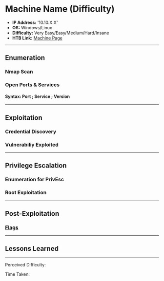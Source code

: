 # Machine Name (Difficulty)
- **IP Address:** '10.10.X.X'
- **OS:** Windows/Linux
- **Difficulty:** Very Easy/Easy/Medium/Hard/Insane
- **HTB Link:** [Machine Page](https://app.hackthebox.com/machiens/xxx)

---

## Enumeration 

### Nmap Scan

### Open Ports & Services
#### Syntax: Port ; Service ; Version

---

## Exploitation

### Credential Discovery

### Vulnerabiliy Exploited 

---

## Privilege Escalation

### Enumeration for PrivEsc

### Root Exploitation

---

## Post-Exploitation

### [Flags](https://github.com/TianKwock/htb-flags/blob/main/README.md)

---

## Lessons Learned

---

Perceived Difficulty:  

Time Taken: 
